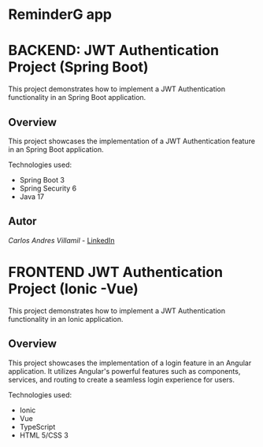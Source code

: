 # ReminderG app

# BACKEND:  JWT Authentication Project (Spring Boot)

This project demonstrates how to implement a JWT Authentication functionality in an Spring Boot application.

## Overview

This project showcases the implementation of a JWT Authentication feature in an Spring Boot application.

Technologies used:
  - Spring Boot 3
  - Spring Security 6
  - Java 17

## Autor

*Carlos Andres Villamil* - [LinkedIn](www.linkedin.com/in/pilo77)



# FRONTEND JWT Authentication Project (Ionic -Vue)

This project demonstrates how to implement a JWT Authentication functionality in an Ionic application.

## Overview

This project showcases the implementation of a login feature in an Angular application. It utilizes Angular's powerful features such as components, services, and routing to create a seamless login experience for users.

Technologies used:
  - Ionic
  - Vue
  - TypeScript
  - HTML 5/CSS 3
